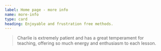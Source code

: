 ```yaml
---
label: Home page - more info
name: more-info
type: card
heading: Enjoyable and frustration free methods.
---
```

>Charlie is extremely patient and has a great temperament for teaching, offering so much energy and enthusiasm to each lesson.